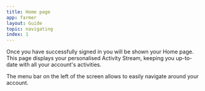 ```yaml
---
title: Home page
app: farmer
layout: Guide
topic: navigating
index: 1
---
```


Once you have successfully signed in you will be shown your Home page. This page displays your personalised Activity Stream, keeping you up-to-date with all your account's activities.

The menu bar on the left of the screen allows to easily navigate around your account.